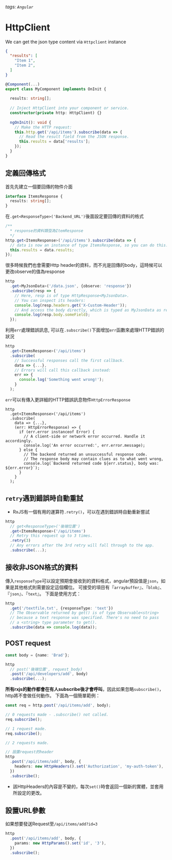 ###### tags: `Angular`
# HttpClient

We can get the json type content via `Httpclient` instance
```json
{
  "results": [
    "Item 1",
    "Item 2",
  ]
}
```

```typescript
@Component(...)
export class MyComponent implements OnInit {
 
  results: string[];
 
  // Inject HttpClient into your component or service.
  constructor(private http: HttpClient) {}
 
  ngOnInit(): void {
    // Make the HTTP request:
    this.http.get('/api/items').subscribe(data => {
      // Read the result field from the JSON response.
      this.results = data['results'];
    });
  }
}
```


## 定義回傳格式

首先先建立一個要回傳的物件介面
```typescript
interface ItemsResponse {
  results: string[];
}
```

在`.get<ResponseType>('Backend_URL')`後面設定要回傳的資料的格式
```typescript
/**
  * response的資料類型為ItemResponse
  */
http.get<ItemsResponse>('/api/items').subscribe(data => {
  // data is now an instance of type ItemsResponse, so you can do this:
  this.results = data.results;
});
```

很多時候我們也會需要Http header的資料，而不光是回傳的body，這時候可以更改observe的值為response
```typescript
http
  .get<MyJsonData>('/data.json', {observe: 'response'})
  .subscribe(resp => {
    // Here, resp is of type HttpResponse<MyJsonData>.
    // You can inspect its headers:
    console.log(resp.headers.get('X-Custom-Header'));
    // And access the body directly, which is typed as MyJsonData as requested.
    console.log(resp.body.someField);
  });
```

利用`err`處理錯誤訊息, 可以在`.subscribe()`下面增加`err`函數來處理HTTP錯誤的狀況
```typescript
http
  .get<ItemsResponse>('/api/items')
  .subscribe(
    // Successful responses call the first callback.
    data => {...},
    // Errors will call this callback instead:
    err => {
      console.log('Something went wrong!');
    }
  );
```

`err`可以有傳入更詳細的HTTP錯誤訊息物件`HttpErrorResponse`
```
http
  .get<ItemsResponse>('/api/items')
  .subscribe(
    data => {...},
    (err: HttpErrorResponse) => {
      if (err.error instanceof Error) {
        // A client-side or network error occurred. Handle it accordingly.
        console.log('An error occurred:', err.error.message);
      } else {
        // The backend returned an unsuccessful response code.
        // The response body may contain clues as to what went wrong,
        console.log(`Backend returned code ${err.status}, body was: ${err.error}`);
      }
    }
  );
```

## `retry`遇到錯誤時自動重試
- RxJS有一個有用的運算符`.retry()`，可以在遇到錯誤時自動重新嘗試

```typescript
http
  // get<ResponseType>('後端位置')
  .get<ItemsResponse>('/api/items')
  // Retry this request up to 3 times.
  .retry(3)
  // Any errors after the 3rd retry will fall through to the app.
  .subscribe(...);
```

## 接收非JSON格式的資料
傳入`responseType`可以設定預期會接收到的資料格式，angular預設值是`json`，如果是其他格式則需要設定這個欄位。 可接受的項目有『`arraybuffer`』、『`blob`』、『`json`』、『`text`』。 下面是使用方式：

```typescript
http
  .get('/textfile.txt', {responseType: 'text'})
  // The Observable returned by get() is of type Observable<string>
  // because a text response was specified. There's no need to pass
  // a <string> type parameter to get().
  .subscribe(data => console.log(data));
```


## POST request

```typescript
const body = {name: 'Brad'};

http
  // post('後端位置', request_body)
  .post('/api/developers/add', body)
  .subscribe(...);
``` 

**所有rxjs的動作都會在有人subscribe後才會呼叫**，因此如果忽略`subscribe()`，http將不會做任何動作。
下面為一個簡單範例：
```typescript
const req = http.post('/api/items/add', body);

// 0 requests made - .subscribe() not called.
req.subscribe();

// 1 request made.
req.subscribe();

// 2 requests made.

// 設置request的header
http
  .post('/api/items/add', body, {
    headers: new HttpHeaders().set('Authorization', 'my-auth-token'),
  })
  .subscribe();
```
- 該HttpHeaders的內容是不變的，每次`set()`時會返回一個新的實體，並套用所設定的更改。

## 設置URL參數
如果想要發送Request至`/api/items/add?id=3`
```typescript
http
  .post('/api/items/add', body, {
    params: new HttpParams().set('id', '3'),
  })
  .subscribe();
```
